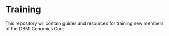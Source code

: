 # Training

This repository wil contain guides and resources for training new members of the DBMI Genomics Core.  
